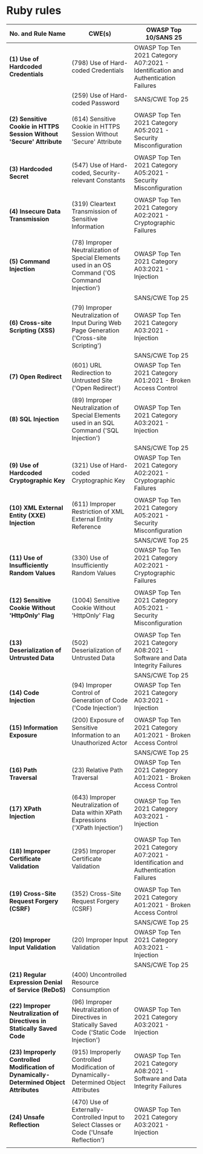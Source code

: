 # Ruby rules

| No. and Rule Name                                                                       | CWE(s)                                                                                          | OWASP Top 10/SANS 25                                                              |
| --------------------------------------------------------------------------------------- | ----------------------------------------------------------------------------------------------- | --------------------------------------------------------------------------------- |
| **(1) Use of Hardcoded Credentials**                                                    | (798) Use of Hard-coded Credentials                                                             | OWASP Top Ten 2021 Category A07:2021 - Identification and Authentication Failures |
|                                                                                         | (259) Use of Hard-coded Password                                                                | SANS/CWE Top 25                                                                   |
|                                                                                         |                                                                                                 |                                                                                   |
| **(2) Sensitive Cookie in HTTPS Session Without 'Secure' Attribute**                    | (614) Sensitive Cookie in HTTPS Session Without 'Secure' Attribute                              | OWASP Top Ten 2021 Category A05:2021 - Security Misconfiguration                  |
|                                                                                         |                                                                                                 |                                                                                   |
| **(3) Hardcoded Secret**                                                                | (547) Use of Hard-coded, Security-relevant Constants                                            | OWASP Top Ten 2021 Category A05:2021 - Security Misconfiguration                  |
|                                                                                         |                                                                                                 |                                                                                   |
| **(4) Insecure Data Transmission**                                                      | (319) Cleartext Transmission of Sensitive Information                                           | OWASP Top Ten 2021 Category A02:2021 - Cryptographic Failures                     |
|                                                                                         |                                                                                                 |                                                                                   |
| **(5) Command Injection**                                                               | (78) Improper Neutralization of Special Elements used in an OS Command ('OS Command Injection') | OWASP Top Ten 2021 Category A03:2021 - Injection                                  |
|                                                                                         |                                                                                                 | SANS/CWE Top 25                                                                   |
| **(6) Cross-site Scripting (XSS)**                                                      | (79) Improper Neutralization of Input During Web Page Generation ('Cross-site Scripting')       | OWASP Top Ten 2021 Category A03:2021 - Injection                                  |
|                                                                                         |                                                                                                 | SANS/CWE Top 25                                                                   |
| **(7) Open Redirect**                                                                   | (601) URL Redirection to Untrusted Site ('Open Redirect')                                       | OWASP Top Ten 2021 Category A01:2021 - Broken Access Control                      |
|                                                                                         |                                                                                                 |                                                                                   |
| **(8) SQL Injection**                                                                   | (89) Improper Neutralization of Special Elements used in an SQL Command ('SQL Injection')       | OWASP Top Ten 2021 Category A03:2021 - Injection                                  |
|                                                                                         |                                                                                                 | SANS/CWE Top 25                                                                   |
| **(9) Use of Hardcoded Cryptographic Key**                                              | (321) Use of Hard-coded Cryptographic Key                                                       | OWASP Top Ten 2021 Category A02:2021 - Cryptographic Failures                     |
|                                                                                         |                                                                                                 |                                                                                   |
| **(10) XML External Entity (XXE) Injection**                                            | (611) Improper Restriction of XML External Entity Reference                                     | OWASP Top Ten 2021 Category A05:2021 - Security Misconfiguration                  |
|                                                                                         |                                                                                                 | SANS/CWE Top 25                                                                   |
| **(11) Use of Insufficiently Random Values**                                            | (330) Use of Insufficiently Random Values                                                       | OWASP Top Ten 2021 Category A02:2021 - Cryptographic Failures                     |
|                                                                                         |                                                                                                 |                                                                                   |
| **(12) Sensitive Cookie Without 'HttpOnly' Flag**                                       | (1004) Sensitive Cookie Without 'HttpOnly' Flag                                                 | OWASP Top Ten 2021 Category A05:2021 - Security Misconfiguration                  |
|                                                                                         |                                                                                                 |                                                                                   |
| **(13) Deserialization of Untrusted Data**                                              | (502) Deserialization of Untrusted Data                                                         | OWASP Top Ten 2021 Category A08:2021 - Software and Data Integrity Failures       |
|                                                                                         |                                                                                                 | SANS/CWE Top 25                                                                   |
| **(14) Code Injection**                                                                 | (94) Improper Control of Generation of Code ('Code Injection')                                  | OWASP Top Ten 2021 Category A03:2021 - Injection                                  |
|                                                                                         |                                                                                                 |                                                                                   |
| **(15) Information Exposure**                                                           | (200) Exposure of Sensitive Information to an Unauthorized Actor                                | OWASP Top Ten 2021 Category A01:2021 - Broken Access Control                      |
|                                                                                         |                                                                                                 | SANS/CWE Top 25                                                                   |
| **(16) Path Traversal**                                                                 | (23) Relative Path Traversal                                                                    | OWASP Top Ten 2021 Category A01:2021 - Broken Access Control                      |
|                                                                                         |                                                                                                 |                                                                                   |
| **(17) XPath Injection**                                                                | (643) Improper Neutralization of Data within XPath Expressions ('XPath Injection')              | OWASP Top Ten 2021 Category A03:2021 - Injection                                  |
|                                                                                         |                                                                                                 |                                                                                   |
| **(18) Improper Certificate Validation**                                                | (295) Improper Certificate Validation                                                           | OWASP Top Ten 2021 Category A07:2021 - Identification and Authentication Failures |
|                                                                                         |                                                                                                 |                                                                                   |
| **(19) Cross-Site Request Forgery (CSRF)**                                              | (352) Cross-Site Request Forgery (CSRF)                                                         | OWASP Top Ten 2021 Category A01:2021 - Broken Access Control                      |
|                                                                                         |                                                                                                 | SANS/CWE Top 25                                                                   |
| **(20) Improper Input Validation**                                                      | (20) Improper Input Validation                                                                  | OWASP Top Ten 2021 Category A03:2021 - Injection                                  |
|                                                                                         |                                                                                                 | SANS/CWE Top 25                                                                   |
| **(21) Regular Expression Denial of Service (ReDoS)**                                   | (400) Uncontrolled Resource Consumption                                                         |                                                                                   |
|                                                                                         |                                                                                                 |                                                                                   |
| **(22) Improper Neutralization of Directives in Statically Saved Code**                 | (96) Improper Neutralization of Directives in Statically Saved Code ('Static Code Injection')   | OWASP Top Ten 2021 Category A03:2021 - Injection                                  |
|                                                                                         |                                                                                                 |                                                                                   |
| **(23) Improperly Controlled Modification of Dynamically-Determined Object Attributes** | (915) Improperly Controlled Modification of Dynamically-Determined Object Attributes            | OWASP Top Ten 2021 Category A08:2021 - Software and Data Integrity Failures       |
|                                                                                         |                                                                                                 |                                                                                   |
| **(24) Unsafe Reflection**                                                              | (470) Use of Externally-Controlled Input to Select Classes or Code ('Unsafe Reflection')        | OWASP Top Ten 2021 Category A03:2021 - Injection                                  |
|                                                                                         |                                                                                                 |                                                                                   |
